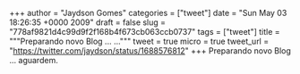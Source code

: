 
+++
author = "Jaydson Gomes"
categories = ["tweet"]
date = "Sun May 03 18:26:35 +0000 2009"
draft = false
slug = "778af9821d4c99d9f2f168b4f673cb063ccb0737"
tags = ["tweet"]
title = """Preparando novo Blog ... ..."""
tweet = true
micro = true
tweet_url = "https://twitter.com/jaydson/status/1688576812"
+++
Preparando novo Blog ... aguardem.
